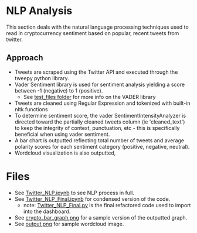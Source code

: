 # NLP Analysis
This section deals with the natural language processing techniques used to read in cryptocurrency sentiment based on popular, recent tweets from twitter. 

## Approach 
- Tweets are scraped using the Twitter API and executed through the tweepy python library.
- Vader Sentiment library is used for sentiment analysis yielding a score between -1 (negative) to 1 (positive).
    -  See [test_files folder](https://github.com/findthefunction/goldendwarf/tree/andrew/NLP_analysis/test_files) for more info on the VADER library
- Tweets are cleaned using Regular Expression and tokenized with built-in nltk functions 
- To determine sentiment score, the vader SentimentIntensityAnalyzer is directed toward the partially cleaned tweets column (ie 'cleaned_text') to keep the integrity of context, punctuation, etc - this is specifically beneficial when using vader sentiment. 
- A bar chart is outputted reflecting total number of tweets and average polarity scores for each sentiment category (positive, negative, neutral). 
- Wordcloud visualization is also outputted,

# Files 
- See [Twitter_NLP.ipynb](https://github.com/findthefunction/goldendwarf/blob/andrew/NLP_analysis/Twitter_NLP.ipynb) to see NLP process in full. 
- See [Twitter_NLP_Final.ipynb](https://github.com/findthefunction/goldendwarf/blob/andrew/NLP_analysis/Twitter_NLP_Final.ipynb) for condensed version of the code.
  -  note: [Twitter_NLP_Final.py](https://github.com/findthefunction/goldendwarf/blob/main/Twitter_NLP_Final.py) is the final refactored code used to import into the dashboard.
- See [crypto_bar_graph.png](https://github.com/findthefunction/goldendwarf/blob/andrew/NLP_analysis/crypto_bar_graph.png) for a sample version of the outputted graph.
- See [output.png](https://github.com/findthefunction/goldendwarf/blob/andrew/NLP_analysis/output.png) for sample wordcloud image.
